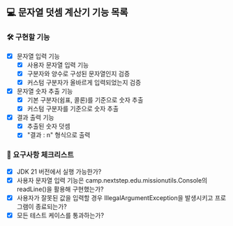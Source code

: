 ## 💻 문자열 덧셈 계산기 기능 목록

### 🛠 구현할 기능

- [x] 문자열 입력 기능
    - [x] 사용자 문자열 입력 기능
    - [x] 구분자와 양수로 구성된 문자열인지 검증
    - [x] 커스텀 구분자가 올바르게 입력되었는지 검증

- [x] 문자열 숫자 추출 기능
    - [x] 기본 구분자(쉼표, 콜론)를 기준으로 숫자 추출
    - [x] 커스텀 구분자를 기준으로 숫자 추출

- [x] 결과 출력 기능
    - [x] 추출된 숫자 덧셈
    - [x] "결과 : n" 형식으로 출력

### 📁 요구사항 체크리스트

- [x] JDK 21 버전에서 실행 가능한가?
- [x] 사용자 문자열 입력 기능은 camp.nextstep.edu.missionutils.Console의 readLine()을 활용해 구현했는가?
- [x] 사용자가 잘못된 값을 입력할 경우 IllegalArgumentException을 발생시키고 프로그램이 종료되는가?
- [x] 모든 테스트 케이스를 통과하는가?
